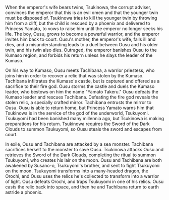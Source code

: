 <!-- Yamato Takeru (1994) -->

When the emperor's wife bears twins, Tsukinowa, the corrupt adviser, convinces the emperor that this is an evil omen and that the younger twin must be disposed of. Tsukinowa tries to kill the younger twin by throwing him from a cliff, but the child is rescued by a phoenix and delivered to Princess Yamato, to vows to raise him until the emperor no longer seeks his life. The boy, Ousu, grows to become a powerful warrior, and the emperor invites him back to court. Ousu's mother, the emperor's wife, falls ill and dies, and a misunderstanding leads to a duel between Ousu and his older twin, and his twin also dies. Outraged, the emperor banishes Ousu to the Kumaso region, and forbids his return unless he slays the leader of the Kumaso.

On his way to Kumaso, Ousu meets Tachibana, a warrior priestess, who joins him in order to recover a relic that was stolen by the Kumaso. Tachibana infiltrates the Kumaso's castle, but is captured and offered as a sacrifice to their fire god. Ousu storms the castle and duels the Kumaso leader, who bestows on him the name "Yamato Takeru." Ousu defeats the Kumaso leader and rescues Tachibana. Defeating the fire god reveals the stolen relic, a specially crafted mirror. Tachibana entrusts the mirror to Ousu. Ousu is able to return home, but Princess Yamato warns him that Tsukinowa is in the service of the god of the underworld, Tsukuyomi. Tsukuyomi had been banished many millennia ago, but Tsukinowa is making preparations for his return. Tsukinowa requires the Sword of the Dark Clouds to summon Tsukuyomi, so Ousu steals the sword and escapes from court.

In exile, Ousu and Tachibana are attacked by a sea monster. Tachibana sacrifices herself to the monster to save Ousu. Tsukinowa attacks Ousu and retrieves the Sword of the Dark Clouds, completing the ritual to summon Tsukuyomi, who creates his lair on the moon. Ousu and Tachibana are both awakened by Susano-o, Tsukuyomi's brother, and sent to fight Tsukuyomi on the moon. Tsukuyomi transforms into a many-headed dragon, the Orochi, and Ousu uses the relics he's collected to transform into a warrior of light. Ousu defeats Orochi, and traps Tsukuyomi in one of his relics. Ousu casts the relic back into space, and then he and Tachibana return to earth astride a phoenix.